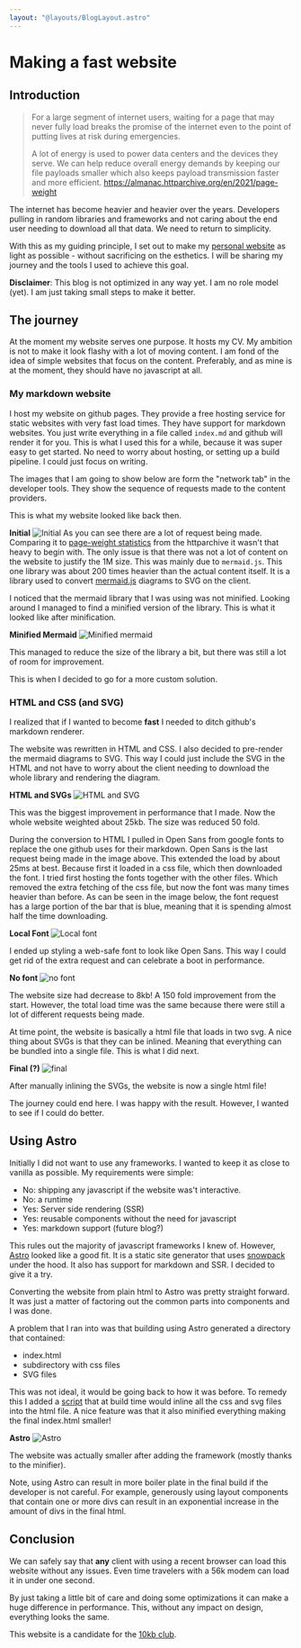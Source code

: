 ```yaml
---
layout: "@layouts/BlogLayout.astro"
---
```


# Making a fast website

## Introduction

> For a large segment of internet users, waiting for a page that may never fully load breaks the promise of the internet even to the point of putting lives at risk during emergencies.
>
> A lot of energy is used to power data centers and the devices they serve. We can help reduce overall energy demands by keeping our file payloads smaller which also keeps payload transmission faster and more efficient.
> https://almanac.httparchive.org/en/2021/page-weight

The internet has become heavier and heavier over the years. Developers pulling in random libraries and frameworks and not caring about the end user needing to download all that data. We need to return to simplicity.

With this as my guiding principle, I set out to make my [personal website](https://nicolo.io) as light as possible - without sacrificing on the esthetics. I will be sharing my journey and the tools I used to achieve this goal.

**Disclaimer**: This blog is not optimized in any way yet. I am no role model (yet). I am just taking small steps to make it better.

## The journey

At the moment my website serves one purpose. It hosts my CV. My ambition is not to make it look flashy with a lot of moving content. I am fond of the idea of simple websites that focus on the content. Preferably, and as mine is at the moment, they should have no javascript at all.

### My markdown website

I host my website on github pages. They provide a free hosting service for static websites with very fast load times. They have support for markdown websites. You just write everything in a file called `index.md` and github will render it for you. This is what I used this for a while, because it was super easy to get started. No need to worry about hosting, or setting up a build pipeline. I could just focus on writing.

The images that I am going to show below are form the "network tab" in the developer tools. They show the sequence of requests made to the content providers.

This is what my website looked like back then.

**Initial**
![Initial](/blog/2023-03-12-making-a-fast-website_files/initial.jpg)
As you can see there are a lot of request being made. Comparing it to [page-weight statistics](https://httparchive.org/reports/page-weight) from the httparchive it wasn't that heavy to begin with. The only issue is that there was not a lot of content on the website to justify the 1M size.
This was mainly due to `mermaid.js`. This one library was about 200 times heavier than the actual content itself. It is a library used to convert [mermaid.js](https://mermaid.js.org) diagrams to SVG on the client.

I noticed that the mermaid library that I was using was not minified. Looking around I managed to find a minified version of the library. This is what it looked like after minification.

**Minified Mermaid**
![Minified mermaid](/blog/2023-03-12-making-a-fast-website_files/minified_mermaid.jpg)

This managed to reduce the size of the library a bit, but there was still a lot of room for improvement.

This is when I decided to go for a more custom solution.

### HTML and CSS (and SVG)

I realized that if I wanted to become **fast** I needed to ditch github's markdown renderer.

The website was rewritten in HTML and CSS. I also decided to pre-render the mermaid diagrams to SVG. This way I could just include the SVG in the HTML and not have to worry about the client needing to download the whole library and rendering the diagram.

**HTML and SVGs**
![HTML and SVG](/blog/2023-03-12-making-a-fast-website_files/html_svg.jpg)

This was the biggest improvement in performance that I made. Now the whole website weighted about 25kb. The size was reduced 50 fold.

During the conversion to HTML I pulled in Open Sans from google fonts to replace the one github uses for their markdown. Open Sans is the last request being made in the image above. This extended the load by about 25ms at best. Because first it loaded in a css file, which then downloaded the font.
I tried first hosting the fonts together with the other files. Which removed the extra fetching of the css file, but now the font was many times heavier than before. As can be seen in the image below, the font request has a large portion of the bar that is blue, meaning that it is spending almost half the time downloading.

**Local Font**
![Local font](/blog/2023-03-12-making-a-fast-website_files/local_font.jpg)

I ended up styling a web-safe font to look like Open Sans. This way I could get rid of the extra request and can celebrate a boot in performance.

**No font**
![no font](/blog/2023-03-12-making-a-fast-website_files/no_font.jpg)

The website size had decrease to 8kb! A 150 fold improvement from the start. However, the total load time was the same because there were still a lot of different requests being made.

At time point, the website is basically a html file that loads in two svg. A nice thing about SVGs is that they can be inlined. Meaning that everything can be bundled into a single file. This is what I did next.

**Final (?)**
![final](/blog/2023-03-12-making-a-fast-website_files/final.jpg)

After manually inlining the SVGs, the website is now a single html file!

The journey could end here. I was happy with the result. However, I wanted to see if I could do better.

## Using Astro

Initially I did not want to use any frameworks. I wanted to keep it as close to vanilla as possible. My requirements were simple:

- No: shipping any javascript if the website was't interactive.
- No: a runtime
- Yes: Server side rendering (SSR)
- Yes: reusable components without the need for javascript
- Yes: markdown support (future blog?)

This rules out the majority of javascript frameworks I knew of. However, [Astro](https://astro.build) looked like a good fit. It is a static site generator that uses [snowpack](https://www.snowpack.dev/) under the hood. It also has support for markdown and SSR. I decided to give it a try.

Converting the website from plain html to Astro was pretty straight forward. It was just a matter of factoring out the common parts into components and I was done.

A problem that I ran into was that building using Astro generated a directory that contained:

- index.html
- subdirectory with css files
- SVG files

This was not ideal, it would be going back to how it was before.
To remedy this I added a [script](https://github.com/ridulfo/nicolo.io/blob/main/inline-styles.mjs) that at build time would inline all the css and svg files into the html file. A nice feature was that it also minified everything making the final index.html smaller!

**Astro**
![Astro](/blog/2023-03-12-making-a-fast-website_files/astro.jpg)

The website was actually smaller after adding the framework (mostly thanks to the minifier).

Note, using Astro can result in more boiler plate in the final build if the developer is not careful. For example, generously using layout components that contain one or more divs can result in an exponential increase in the amount of divs in the final html.

## Conclusion

We can safely say that **any** client with using a recent browser can load this website without any issues. Even time travelers with a 56k modem can load it in under one second.

By just taking a little bit of care and doing some optimizations it can make a huge difference in performance. This, without any impact on design, everything looks the same.

This website is a candidate for the [10kb club](https://10kbclub.com/).
